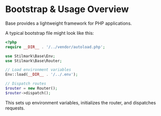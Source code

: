 # Bootstrap & Usage Overview

Base provides a lightweight framework for PHP applications.

A typical bootstrap file might look like this:

```php
<?php
require __DIR__ . '/../vendor/autoload.php';

use Stilmark\Base\Env;
use Stilmark\Base\Router;

// Load environment variables
Env::load(__DIR__ . '/../.env');

// Dispatch routes
$router = new Router();
$router->dispatch();
```

This sets up environment variables, initializes the router, and dispatches requests.
